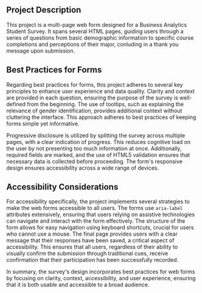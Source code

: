 ## Project Description

This project is a multi-page web form designed for a Business Analytics Student Survey. It spans several HTML pages, guiding users through a series of questions from basic demographic information to specific course completions and perceptions of their major, conluding in a thank you message upon submission.

## Best Practices for Forms

Regarding best practices for forms, this project adheres to several key principles to enhance user experience and data quality. Clarity and context are provided in each question, ensuring the purpose of the survey is well-defined from the beginning. The use of tooltips, such as explaining the relevance of gender identification, provides additional context without cluttering the interface. This approach adheres to best practices of keeping forms simple yet informative.

Progressive disclosure is utilized by splitting the survey across multiple pages, with a clear indication of progress. This reduces cognitive load on the user by not presenting too much information at once. Additionally, required fields are marked, and the use of HTML5 validation ensures that necessary data is collected before proceeding. The form's responsive design ensures accessibility across a wide range of devices.

## Accessibility Considerations

For accessibility specifically, the project implements several strategies to make the web forms accessible to all users. The forms use `aria-label` attributes extensively, ensuring that users relying on assistive technologies can navigate and interact with the form effectively. The structure of the form allows for easy navigation using keyboard shortcuts, crucial for users who cannot use a mouse. The final page provides users with a clear message that their responses have been saved, a critical aspect of accessibility. This ensures that all users, regardless of their ability to visually confirm the submission through traditional cues, receive confirmation that their participation has been successfully recorded.

In summary, the survey's design incorporates best practices for web forms by focusing on clarity, context, accessibility, and user experience, ensuring that it is both usable and accessible to a broad audience.
